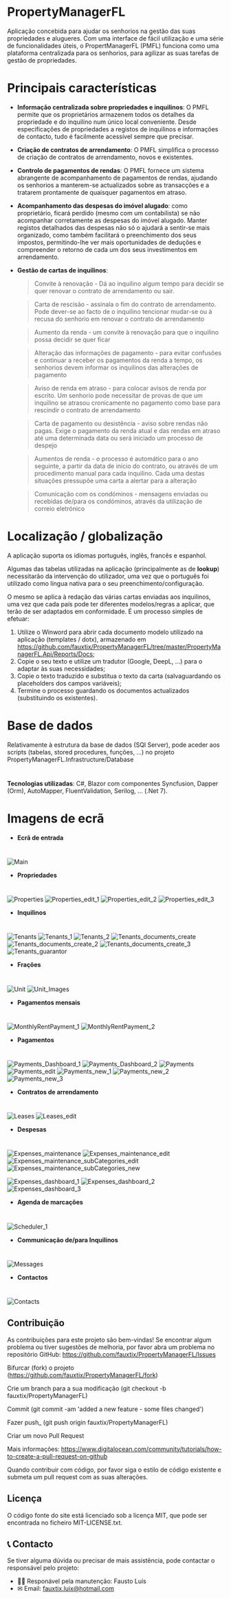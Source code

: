 # PropertyManagerFL

Aplicação concebida para ajudar os senhorios na gestão das suas propriedades e alugueres. Com uma interface de fácil utilização e uma série de funcionalidades úteis, o PropertManagerFL (PMFL) funciona como uma plataforma centralizada para os senhorios, para agilizar as suas tarefas de gestão de propriedades.

# Principais características

- **Informação centralizada sobre propriedades e inquilinos**: O PMFL permite que os proprietários armazenem todos os detalhes da propriedade e do inquilino num único local conveniente. Desde especificações de propriedades a registos de inquilinos e informações de contacto, tudo é facilmente acessível sempre que precisar.

- **Criação de contratos de arrendamento**: O PMFL simplifica o processo de criação de contratos de arrendamento, novos e existentes.

- **Controlo de pagamentos de rendas**: O PMFL fornece um sistema abrangente de acompanhamento de pagamentos de rendas, ajudando os senhorios a manterem-se actualizados sobre as transacções e a tratarem prontamente de quaisquer pagamentos em atraso.

- **Acompanhamento das despesas do imóvel alugado**: como proprietário, ficará perdido (mesmo com um contabilista) se não acompanhar corretamente as despesas do imóvel alugado.
 Manter registos detalhados das despesas não só o ajudará a sentir-se mais organizado, como também facilitará o preenchimento dos seus impostos, permitindo-lhe ver mais oportunidades de deduções e compreender o retorno de cada um dos seus investimentos em arrendamento.

- **Gestão de cartas de inquilinos**:
  
  >Convite à renovação - Dá ao inquilino algum tempo para decidir se quer renovar o contrato de arrendamento ou sair.
    
  >Carta de rescisão - assinala o fim do contrato de arrendamento. Pode dever-se ao facto de o inquilino tencionar mudar-se ou à recusa do senhorio em renovar o contrato de arrendamento
    
  >Aumento da renda - um convite à renovação para que o inquilino possa decidir se quer ficar
    
  >Alteração das informações de pagamento - para evitar confusões e continuar a receber os pagamentos da renda a tempo, os senhorios devem informar os inquilinos das alterações de pagamento
    
  >Aviso de renda em atraso - para colocar avisos de renda por escrito. Um senhorio pode necessitar de provas de que um inquilino se atrasou cronicamente no pagamento como base para rescindir o contrato de arrendamento
    
  >Carta de pagamento ou desistência - aviso sobre rendas não pagas. Exige o pagamento da renda atual e das rendas em atraso até uma determinada data ou será iniciado um processo de despejo
    
  >Aumentos de renda - o processo é automático para o ano seguinte, a partir da data de início do contrato, ou através de um procedimento manual para cada inquilino.
    Cada uma destas situações pressupõe uma carta a alertar para a alteração
    
  >Comunicação com os condóminos - mensagens enviadas ou recebidas de/para os condóminos, através da utilização de correio eletrónico

# Localização / globalização
A aplicação suporta os idiomas português, inglês, francês e espanhol.

Algumas das tabelas utilizadas na aplicação (principalmente as de **lookup**) necessitarão da intervenção do utilizador, uma vez que o português foi utilizado como língua nativa para o seu preenchimento/configuração.

O mesmo se aplica à redação das várias cartas enviadas aos inquilinos, uma vez que cada país pode ter diferentes modelos/regras a aplicar, que terão de ser adaptados em conformidade. É um processo simples de efetuar:

1. Utilize o Winword para abrir cada documento modelo utilizado na aplicação (templates / dotx), armazenado em https://github.com/fauxtix/PropertyManagerFL/tree/master/PropertyManagerFL.Api/Reports/Docs;
2. Copie o seu texto e utilize um tradutor (Google, DeepL, ...) para o adaptar às suas necessidades;
3. Copie o texto traduzido e substitua o texto da carta (salvaguardando os placeholders dos campos variáveis);
4. Termine o processo guardando os documentos actualizados (substituindo os existentes).

# Base de dados
Relativamente à estrutura da base de dados (SQl Server), pode aceder aos scripts (tabelas, stored procedures, funções, ...) no projeto PropertyManagerFL.Infrastructure/Database
#

**Tecnologias utilizadas**: C#, Blazor com componentes Syncfusion, Dapper (Orm), AutoMapper, FluentValidation, Serilog, ... (.Net 7).

# Imagens de ecrã

- **Ecrã de entrada**
  #
![Main](https://github.com/fauxtix/PropertyManagerFL/assets/49880538/61fe28f7-9703-4a8b-922a-9b948084db15)

- **Propriedades**
 #
![Properties](https://github.com/fauxtix/PropertyManagerFL/assets/49880538/d1cf7d8f-900d-49c3-9065-82a86a92803a)
![Properties_edit_1](https://github.com/fauxtix/PropertyManagerFL/assets/49880538/13edd0bd-3925-4a16-8011-fb515ffdd239)
![Properties_edit_2](https://github.com/fauxtix/PropertyManagerFL/assets/49880538/8dbe7cfa-bea7-4260-96e6-75390c6fcfdc)
![Properties_edit_3](https://github.com/fauxtix/PropertyManagerFL/assets/49880538/135498e8-f373-41d8-bf8f-35d3f6fb5a20)

- **Inquilinos**
  #
![Tenants](https://github.com/fauxtix/PropertyManagerFL/assets/49880538/40d50281-d7ae-4acb-8b75-f40087801743)
![Tenants_1](https://github.com/fauxtix/PropertyManagerFL/assets/49880538/6edc7a70-b197-4e3b-b9e6-f540811d74ba)
![Tenants_2](https://github.com/fauxtix/PropertyManagerFL/assets/49880538/11dce827-b339-4ac2-a8b8-b72bab92b956)
![Tenants_documents_create](https://github.com/fauxtix/PropertyManagerFL/assets/49880538/ac2ab8e7-fc90-4088-8a82-1adf9c930094)
![Tenants_documents_create_2](https://github.com/fauxtix/PropertyManagerFL/assets/49880538/3966d0c8-a3ad-4236-a918-671cbf54b938)
![Tenants_documents_create_3](https://github.com/fauxtix/PropertyManagerFL/assets/49880538/9fb35174-0c4a-4ecd-9105-4f75f91cf465)
![Tenants_guarantor](https://github.com/fauxtix/PropertyManagerFL/assets/49880538/d8742713-ecd6-48eb-b800-8eaed7c1cf3f)

- **Frações**
 #
![Unit](https://github.com/fauxtix/PropertyManagerFL/assets/49880538/54a0caae-2265-49e6-8b87-e500d43ab15d)
![Unit_Images](https://github.com/fauxtix/PropertyManagerFL/assets/49880538/77df0a32-2d8a-4699-ba78-2b66a8d00279)

- **Pagamentos mensais**
 #
![MonthlyRentPayment_1](https://github.com/fauxtix/PropertyManagerFL/assets/49880538/67874f25-5fb6-4e66-8cfd-1783c5eb1c29)
![MonthlyRentPayment_2](https://github.com/fauxtix/PropertyManagerFL/assets/49880538/6169ae59-9c2d-4db2-b407-f8e2d7bc6e58)

- **Pagamentos**
  #
![Payments_Dashboard_1](https://github.com/fauxtix/PropertyManagerFL/assets/49880538/d4fe17c6-6977-4c60-b2a2-c5f3e22d7cb3)
![Payments_Dashboard_2](https://github.com/fauxtix/PropertyManagerFL/assets/49880538/9961bd55-7314-45d0-bb26-f035b3800627)
![Payments](https://github.com/fauxtix/PropertyManagerFL/assets/49880538/cdcc4ce8-ed48-48e9-8241-fe3a4da2770e)
![Payments_edit](https://github.com/fauxtix/PropertyManagerFL/assets/49880538/f904752f-d38a-4cab-ac5a-bad459f6fac0)
![Payments_new_1](https://github.com/fauxtix/PropertyManagerFL/assets/49880538/48d94d8e-6d17-4ecb-a89d-abc3a73815a7)
![Payments_new_2](https://github.com/fauxtix/PropertyManagerFL/assets/49880538/0cfa598b-43ff-4398-9d9c-0523cfdaa363)
![Payments_new_3](https://github.com/fauxtix/PropertyManagerFL/assets/49880538/aaf6cf89-7dca-46e2-a54f-1cf9984b56b4)

- **Contratos de arrendamento**
 #
![Leases](https://github.com/fauxtix/PropertyManagerFL/assets/49880538/b573364b-939b-4f70-be09-acc9634093f5)
![Leases_edit](https://github.com/fauxtix/PropertyManagerFL/assets/49880538/85d07a7a-8c79-4fba-a252-359cf0a1e593)

- **Despesas**
 #
![Expenses_maintenance](https://github.com/fauxtix/PropertyManagerFL/assets/49880538/b164b028-23b8-4b6c-b057-e70d2f7ba095)
![Expenses_maintenance_edit](https://github.com/fauxtix/PropertyManagerFL/assets/49880538/6dda062b-02e5-410c-a5ae-bc1bf961677c)
![Expenses_maintenance_subCategories_edit](https://github.com/fauxtix/PropertyManagerFL/assets/49880538/c47278d5-e37e-44d0-9132-1f1cf8ec1d39)
![Expenses_maintenance_subCategories_new](https://github.com/fauxtix/PropertyManagerFL/assets/49880538/7c443597-3d3e-41f3-8251-f84374f5a481)

![Expenses_dashboard_1](https://github.com/fauxtix/PropertyManagerFL/assets/49880538/66b25d6a-5928-44cd-a489-5d48cd5cde5f)
![Expenses_dashboard_2](https://github.com/fauxtix/PropertyManagerFL/assets/49880538/6e7a0cd7-39d2-4690-9dca-1f7de3c34b5d)
![Expenses_dashboard_3](https://github.com/fauxtix/PropertyManagerFL/assets/49880538/37b05f59-b63b-47c9-9fbc-4552d6e27fa3)

- **Agenda de marcações**
  #
![Scheduler_1](https://github.com/fauxtix/PropertyManagerFL/assets/49880538/8419c317-ec2a-472e-8d4a-cb174b62a6f7)

- **Communicação de/para Inquilinos**
  #
![Messages](https://github.com/fauxtix/PropertyManagerFL/assets/49880538/33ed9de2-d80e-418f-bb00-df5d2a15ad32)

- **Contactos**
  #
![Contacts](https://github.com/fauxtix/PropertyManagerFL/assets/49880538/c32585b3-b6b7-4042-bda8-296e79ff76c9)

## Contribuição

As contribuições para este projeto são bem-vindas! Se encontrar algum problema ou tiver sugestões de melhoria, por favor abra um problema no repositório GitHub: https://github.com/fauxtix/PropertyManagerFL/Issues 

Bifurcar (fork) o projeto (https://github.com/fauxtix/PropertyManagerFL/fork)

Crie um branch para a sua modificação (git checkout -b fauxtix/PropertyManagerFL)

Commit (git commit -am 'added a new feature - some files changed')

Fazer push_ (git push origin fauxtix/PropertyManagerFL)

Criar um novo Pull Request

Mais informações: https://www.digitalocean.com/community/tutorials/how-to-create-a-pull-request-on-github

Quando contribuir com código, por favor siga o estilo de código existente e submeta um pull request com as suas alterações.

## Licença

O código fonte do site está licenciado sob a licença MIT, que pode ser encontrada no ficheiro MIT-LICENSE.txt.

## 📞 Contacto

Se tiver alguma dúvida ou precisar de mais assistência, pode contactar o responsável pelo projeto:

- 👨‍💻 Responável pela manutenção: Fausto Luís
- ✉ Email: fauxtix.luix@hotmail.com

